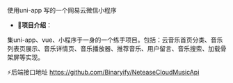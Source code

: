 使用uni-app 写的一个网易云微信小程序

- 🎨**项目介绍**：

集uni-app、vue、小程序于一身的一个练手项目。包括：云音乐首页分类、音乐列表页展示、音乐详情页、音乐播放器、推荐音乐、用户留言、音乐搜索、加载骨架屏等实现。

⚡后端接口地址  https://github.com/Binaryify/NeteaseCloudMusicApi
